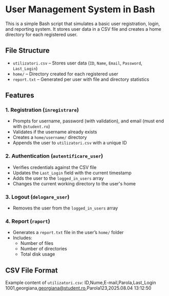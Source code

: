 # User Management System in Bash

This is a simple Bash script that simulates a basic user registration, login, and reporting system. It stores user data in a CSV file and creates a home directory for each registered user.

## File Structure

- `utilizatori.csv` – Stores user data (`ID`, `Name`, `Email`, `Password`, `Last_Login`)
- `home/` – Directory created for each registered user
- `report.txt` – Generated per user with file and directory statistics

## Features

### 1. Registration (`inregistrare`)
- Prompts for username, password (with validation), and email (must end with `@student.ro`)
- Validates if the username already exists
- Creates a `home/username/` directory
- Appends the user to `utilizatori.csv` with a unique ID

### 2. Authentication (`autentificare_user`)
- Verifies credentials against the CSV file
- Updates the `Last_Login` field with the current timestamp
- Adds the user to the `logged_in_users` array
- Changes the current working directory to the user's home

### 3. Logout (`delogare_user`)
- Removes the user from the `logged_in_users` array

### 4. Report (`raport`)
- Generates a `report.txt` file in the user’s `home/` folder
- Includes:
  - Number of files
  - Number of directories
  - Total disk usage

## CSV File Format

Example content of `utilizatori.csv`:
ID,Nume,E-mail,Parola,Last_Login
1001,georgiana,georgiana@student.ro,Parola123,2025.08.04 13:12:50
